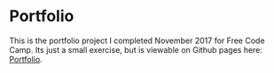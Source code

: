 Portfolio
================

This is the portfolio project I completed November 2017 for Free Code Camp. Its just a small exercise, but is viewable on Github pages here: [Portfolio](https://jlollis.github.io/fcc-portfolio/).
